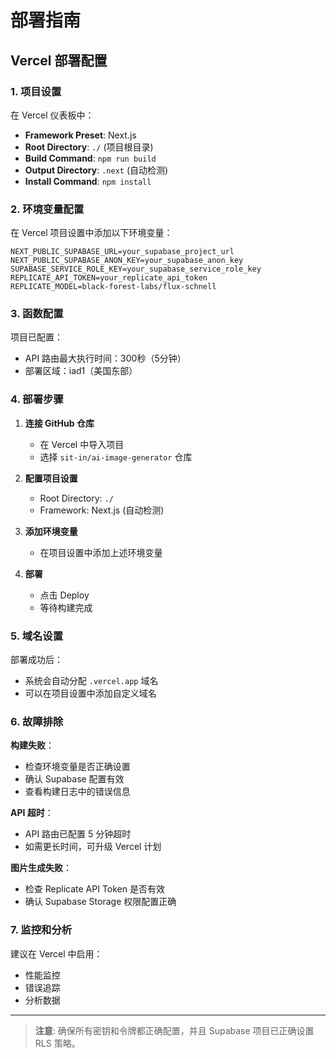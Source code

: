 # 部署指南

## Vercel 部署配置

### 1. 项目设置

在 Vercel 仪表板中：

- **Framework Preset**: Next.js
- **Root Directory**: `./` (项目根目录)
- **Build Command**: `npm run build`
- **Output Directory**: `.next` (自动检测)
- **Install Command**: `npm install`

### 2. 环境变量配置

在 Vercel 项目设置中添加以下环境变量：

```
NEXT_PUBLIC_SUPABASE_URL=your_supabase_project_url
NEXT_PUBLIC_SUPABASE_ANON_KEY=your_supabase_anon_key
SUPABASE_SERVICE_ROLE_KEY=your_supabase_service_role_key
REPLICATE_API_TOKEN=your_replicate_api_token
REPLICATE_MODEL=black-forest-labs/flux-schnell
```

### 3. 函数配置

项目已配置：
- API 路由最大执行时间：300秒（5分钟）
- 部署区域：iad1（美国东部）

### 4. 部署步骤

1. **连接 GitHub 仓库**
   - 在 Vercel 中导入项目
   - 选择 `sit-in/ai-image-generator` 仓库

2. **配置项目设置**
   - Root Directory: `./`
   - Framework: Next.js (自动检测)

3. **添加环境变量**
   - 在项目设置中添加上述环境变量

4. **部署**
   - 点击 Deploy
   - 等待构建完成

### 5. 域名设置

部署成功后：
- 系统会自动分配 `.vercel.app` 域名
- 可以在项目设置中添加自定义域名

### 6. 故障排除

**构建失败**：
- 检查环境变量是否正确设置
- 确认 Supabase 配置有效
- 查看构建日志中的错误信息

**API 超时**：
- API 路由已配置 5 分钟超时
- 如需更长时间，可升级 Vercel 计划

**图片生成失败**：
- 检查 Replicate API Token 是否有效
- 确认 Supabase Storage 权限配置正确

### 7. 监控和分析

建议在 Vercel 中启用：
- 性能监控
- 错误追踪
- 分析数据

---

> **注意**: 确保所有密钥和令牌都正确配置，并且 Supabase 项目已正确设置 RLS 策略。